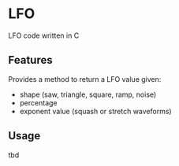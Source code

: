 # LFO

LFO code written in C

## Features

Provides a method to return a LFO value given:

- shape (saw, triangle, square, ramp, noise)
- percentage
- exponent value (squash or stretch waveforms)

## Usage

tbd
